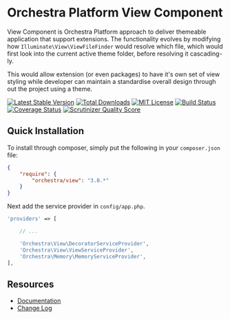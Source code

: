 Orchestra Platform View Component
==============

View Component is Orchestra Platform approach to deliver themeable application that support extensions. The functionality evolves by modifying how `Illuminate\View\ViewFileFinder` would resolve which file, which would first look into the current active theme folder, before resolving it cascading-ly.

This would allow extension (or even packages) to have it's own set of view styling while developer can maintain a standardise overall design through out the project using a theme.

[![Latest Stable Version](https://img.shields.io/github/release/orchestral/view.svg?style=flat)](https://packagist.org/packages/orchestra/view)
[![Total Downloads](https://img.shields.io/packagist/dt/orchestra/view.svg?style=flat)](https://packagist.org/packages/orchestra/view)
[![MIT License](https://img.shields.io/packagist/l/orchestra/view.svg?style=flat)](https://packagist.org/packages/orchestra/view)
[![Build Status](https://img.shields.io/travis/orchestral/view/3.0.svg?style=flat)](https://travis-ci.org/orchestral/view)
[![Coverage Status](https://img.shields.io/coveralls/orchestral/view/3.0.svg?style=flat)](https://coveralls.io/r/orchestral/view?branch=3.0)
[![Scrutinizer Quality Score](https://img.shields.io/scrutinizer/g/orchestral/view/3.0.svg?style=flat)](https://scrutinizer-ci.com/g/orchestral/view/)

## Quick Installation

To install through composer, simply put the following in your `composer.json` file:

```json
{
	"require": {
		"orchestra/view": "3.0.*"
	}
}
```

Next add the service provider in `config/app.php`.

```php
'providers' => [

	// ...

	'Orchestra\View\DecoratorServiceProvider',
	'Orchestra\View\ViewServiceProvider',
	'Orchestra\Memory\MemoryServiceProvider',
],
```

## Resources

* [Documentation](http://orchestraplatform.com/docs/latest/components/view)
* [Change Log](http://orchestraplatform.com/docs/latest/components/view/changes#v3-0)

